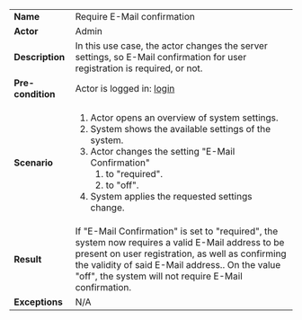 <table>
    <tr>
        <td>
            <strong>Name</strong>
        </td>
        <td>
            Require E-Mail confirmation
        </td>
    </tr>
    <tr>
        <td>
            <strong>Actor</strong>
        </td>
        <td>
            Admin
        </td>
    </tr>
    <tr>
        <td>
            <strong>Description</strong>
        </td>
        <td>
            In this use case, the actor changes the server settings, so E-Mail confirmation for user registration is required, or not.
        </td>
    </tr>
    <tr>
        <td>
            <strong>Pre-condition</strong>
        </td>
        <td>
            Actor is logged in: <a href="./login.md">login</a>
        </td>
    </tr>
    <tr>
        <td>
            <strong>Scenario</strong>
        </td>
        <td>
            <ol>
                <li>
                    Actor opens an overview of system settings.
                </li>
                <li>
                    System shows the available settings of the system.
                </li>
                <li>
                    Actor changes the setting "E-Mail Confirmation"
                    <ol>
                        <li> to "required".</li>
                        <li> to "off".</li>
                    </ol>
                </li>
                <li>
                    System applies the requested settings change.
                </li>
            </ol>
        </td>
    </tr>
    <tr>
        <td>
            <strong>Result</strong>
        </td>
        <td>
            If "E-Mail Confirmation" is set to "required", the system now requires a valid E-Mail address to be present on user registration, as well as confirming the validity of said E-Mail address..
            On the value "off", the system will not require E-Mail confirmation.
        </td>
    </tr>
    <tr>
        <td>
            <strong>Exceptions</strong>
        </td>
        <td>
            N/A
        </td>
    </tr>
</table>

